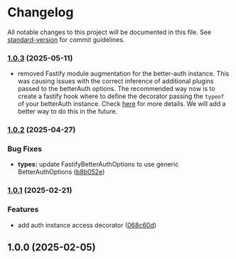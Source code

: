 # Changelog

All notable changes to this project will be documented in this file. See [standard-version](https://github.com/conventional-changelog/standard-version) for commit guidelines.

### [1.0.3](https://github.com/flaviodelgrosso/fastify-better-auth/compare/v1.0.2...v1.0.3) (2025-05-11)

* removed Fastify module augmentation for the better-auth instance. This was causing issues with the correct inference of additional plugins passed to the betterAuth options. The recommended way now is to create a fastify hook where to define the decorator passing the `typeof` of your betterAuth instance. Check [here](https://github.com/flaviodelgrosso/fastify-better-auth?tab=readme-ov-file#accessing-the-better-auth-instance-or-session-object) for more details. We will add a better way to do this in the future.

### [1.0.2](https://github.com/flaviodelgrosso/fastify-better-auth/compare/v1.0.1...v1.0.2) (2025-04-27)

### Bug Fixes

* **types:** update FastifyBetterAuthOptions to use generic BetterAuthOptions ([b8b052e](https://github.com/flaviodelgrosso/fastify-better-auth/commit/b8b052e55e9f3e5a9ee01b6d41be8a1f7065ef1f))

### [1.0.1](https://github.com/flaviodelgrosso/fastify-better-auth/compare/v1.0.0...v1.0.1) (2025-02-21)

### Features

* add auth instance access decorator ([068c60d](https://github.com/flaviodelgrosso/fastify-better-auth/commit/068c60dafe446ec191ef50ae30f76ad04cefd05b))

## 1.0.0 (2025-02-05)
